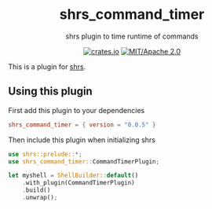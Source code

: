 
<div align="center">

# shrs_command_timer

shrs plugin to time runtime of commands

[![crates.io](https://img.shields.io/crates/v/shrs_command_timer.svg)](https://crates.io/crates/shrs_command_timer)
[![MIT/Apache 2.0](https://img.shields.io/badge/license-MIT%2FApache-blue.svg)](#)

</div>

This is a plugin for [shrs](https://github.com/MrPicklePinosaur/shrs).

## Using this plugin

First add this plugin to your dependencies
```toml
shrs_command_timer = { version = "0.0.5" }
```

Then include this plugin when initializing shrs
```rust
use shrs::prelude::*;
use shrs_command_timer::CommandTimerPlugin;

let myshell = ShellBuilder::default()
    .with_plugin(CommandTimerPlugin)
    .build()
    .unwrap();

```
